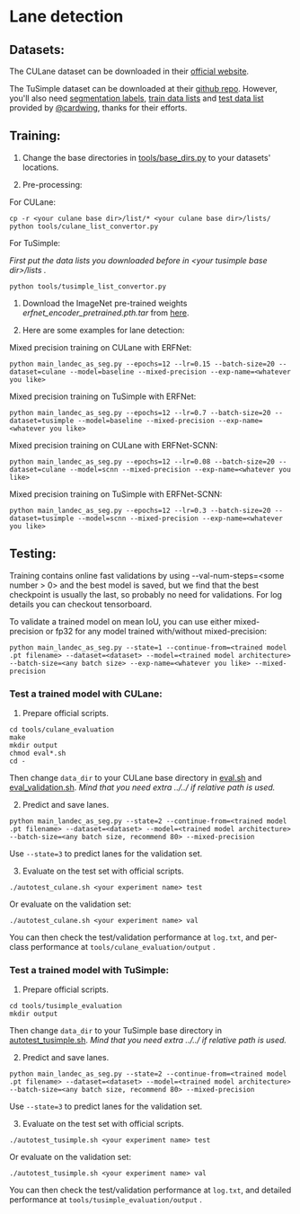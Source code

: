 # Lane detection

## Datasets: 

The CULane dataset can be downloaded in their [official website](https://xingangpan.github.io/projects/CULane.html).

The TuSimple dataset can be downloaded at their [github repo](https://github.com/TuSimple/tusimple-benchmark/issues/3). However, you'll also need [segmentation labels](https://drive.google.com/open?id=1uLZk_i6rxRMvwLF8dLy19dTJiOgnbotf), [train data lists](https://drive.google.com/open?id=1hzfxufoCnUYEahQ3k29b8flJhNk0gAo4) and [test data list](https://github.com/cardwing/Codes-for-Lane-Detection/blob/master/ENet-TuSimple-Torch/list/list_test.txt) provided by [@cardwing](https://github.com/cardwing), thanks for their efforts.

## Training:

1. Change the base directories in [tools/base_dirs.py](tools/base_dirs.py) to your datasets' locations.

2. Pre-processing:

For CULane:

```
cp -r <your culane base dir>/list/* <your culane base dir>/lists/
python tools/culane_list_convertor.py
```

For TuSimple:

*First put the data lists you downloaded before in \<your tusimple base dir\>/lists .*

```
python tools/tusimple_list_convertor.py
```

1. Download the ImageNet pre-trained weights *erfnet_encoder_pretrained.pth.tar* from [here](https://github.com/Eromera/erfnet_pytorch/tree/master/trained_models).

2. Here are some examples for lane detection:

Mixed precision training on CULane with ERFNet:

```
python main_landec_as_seg.py --epochs=12 --lr=0.15 --batch-size=20 --dataset=culane --model=baseline --mixed-precision --exp-name=<whatever you like>
```

Mixed precision training on TuSimple with ERFNet:

```
python main_landec_as_seg.py --epochs=12 --lr=0.7 --batch-size=20 --dataset=tusimple --model=baseline --mixed-precision --exp-name=<whatever you like>
```

Mixed precision training on CULane with ERFNet-SCNN:

```
python main_landec_as_seg.py --epochs=12 --lr=0.08 --batch-size=20 --dataset=culane --model=scnn --mixed-precision --exp-name=<whatever you like>
```

Mixed precision training on TuSimple with ERFNet-SCNN:

```
python main_landec_as_seg.py --epochs=12 --lr=0.3 --batch-size=20 --dataset=tusimple --model=scnn --mixed-precision --exp-name=<whatever you like>
```

## Testing:

Training contains online fast validations by using --val-num-steps=\<some number > 0\> and the best model is saved, but we find that the best checkpoint is usually the last, so probably no need for validations. For log details you can checkout tensorboard.

To validate a trained model on mean IoU, you can use either mixed-precision or fp32 for any model trained with/without mixed-precision:

```
python main_landec_as_seg.py --state=1 --continue-from=<trained model .pt filename> --dataset=<dataset> --model=<trained model architecture> --batch-size=<any batch size> --exp-name=<whatever you like> --mixed-precision
```

### Test a trained model with CULane:

1. Prepare official scripts.

```
cd tools/culane_evaluation
make
mkdir output
chmod eval*.sh
cd -
```

Then change `data_dir` to your CULane base directory in [eval.sh](tools/culane_evaluation/eval.sh) and [eval_validation.sh](tools/culane_evaluation/eval_validation.sh). *Mind that you need extra ../../ if relative path is used.*

2. Predict and save lanes.
   
```
python main_landec_as_seg.py --state=2 --continue-from=<trained model .pt filename> --dataset=<dataset> --model=<trained model architecture> --batch-size=<any batch size, recommend 80> --mixed-precision
```

Use `--state=3` to predict lanes for the validation set.

3. Evaluate on the test set with official scripts.

```
./autotest_culane.sh <your experiment name> test
```

Or evaluate on the validation set:

```
./autotest_culane.sh <your experiment name> val
```

You can then check the test/validation performance at `log.txt`, and per-class performance at `tools/culane_evaluation/output` .

### Test a trained model with TuSimple:

1. Prepare official scripts.

```
cd tools/tusimple_evaluation
mkdir output
```

Then change `data_dir` to your TuSimple base directory in [autotest_tusimple.sh](autotest_tusimple.sh). *Mind that you need extra ../../ if relative path is used.*

2. Predict and save lanes.
   
```
python main_landec_as_seg.py --state=2 --continue-from=<trained model .pt filename> --dataset=<dataset> --model=<trained model architecture> --batch-size=<any batch size, recommend 80> --mixed-precision
```

Use `--state=3` to predict lanes for the validation set.

3. Evaluate on the test set with official scripts.

```
./autotest_tusimple.sh <your experiment name> test
```

Or evaluate on the validation set:

```
./autotest_tusimple.sh <your experiment name> val
```

You can then check the test/validation performance at `log.txt`, and detailed performance at `tools/tusimple_evaluation/output` .
